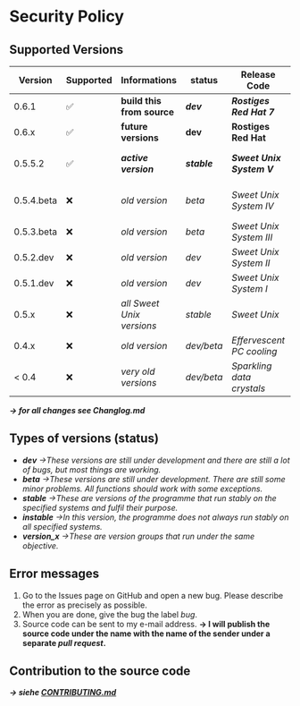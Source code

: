 # Security Policy

## Supported Versions

| Version     | Supported          | Informations                        | status            |Release Code                  | For the operating systems (OS)                                             |
| ----------- | ------------------ | ----------------------------------- | ----------------- | ---------------------------- | -------------------------------------------------------------------------- |
| 0.6.1       | :white_check_mark: | **build this from source**          | ***dev***         | ***Rostiges Red Hat 7***     | ***Linux (Debian/Ubuntu)***                                                |
| 0.6.x       | :white_check_mark: | **future versions**                 | **dev**           | **Rostiges Red Hat**         | **Linux (Debian/Ubuntu)**                                                  |
| 0.5.5.2     | :white_check_mark: | ***active version***                | ***stable***      | ***Sweet Unix System V***    | ***Linux (Debian/Ubuntu/Fedora/RHEL/CentOS), Windows via WSL***            |
| 0.5.4.beta  | :x:                | *old version*                       | *beta*            | *Sweet Unix System IV*       | *Linux (Debian/Ubuntu/Fedora/RHEL/CentOS), Windows via WSL*                |
| 0.5.3.beta  | :x:                | *old version*                       | *beta*            | *Sweet Unix System III*      | *Linux (Debian/Ubuntu/Fedora/RHEL/CentOS)*                                 |
| 0.5.2.dev   | :x:                | *old version*                       | *dev*             | *Sweet Unix System II*       | *Linux (Debian/Ubuntu)*                                                    |
| 0.5.1.dev   | :x:                | *old version*                       | *dev*             | *Sweet Unix System I*        | *Linux (Debian/Ubuntu)*                                                    |
| 0.5.x       | :x:                | *all Sweet Unix versions*           | *stable*          | *Sweet Unix*                 | *Linux (Debian/Ubuntu/Fedora/RHEL/CentOS)*                                 |
| 0.4.x       | :x:                | *old version*                       | *dev/beta*        | *Effervescent PC cooling*    | *Linux (Debian/Ubuntu)*                                                    |    
| < 0.4       | :x:                | *very old versions*                 | *dev/beta*        | *Sparkling data crystals*    | *Linux (Debian/Ubuntu)*                                                    |

***→ for all changes see Changlog.md***
## Types of versions (status)
- ***dev*** *→These versions are still under development and there are still a lot of bugs, but most things are working.*
- ***beta*** *→These versions are still under development. There are still some minor problems. All functions should work with some exceptions.*
- ***stable*** *→These are versions of the programme that run stably on the specified systems and fulfil their purpose.*
- ***instable*** *→In this version, the programme does not always run stably on all specified systems.*
- ***version_x*** *→These are version groups that run under the same objective.*

## Error messages 
1. Go to the Issues page on GitHub and open a new bug. Please describe the error as precisely as possible. 
2. When you are done, give the bug the label *bug*. 
3. Source code can be sent to my e-mail address. **→ I will publish the source code under the name with the name of the sender under a separate *pull request*.**

## Contribution to the source code
***→ siehe [CONTRIBUTING.md](https://github.com/NachtsternBuild/fastboot-assistant/blob/main/CONTRIBUTING.md)*** 
